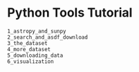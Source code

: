 Python Tools Tutorial
=====================

```{toctree}
1_astropy_and_sunpy
2_search_and_asdf_download
3_the_dataset
4_more_dataset
5_downloading_data
6_visualization
```
